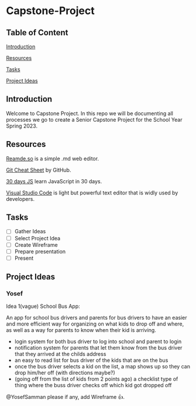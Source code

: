 # Capstone-Project

## Table of Content

[Introduction](#introduction)

[Resources](#resources)

[Tasks](#tasks)

[Project Ideas](#project-ideas)

## Introduction

Welcome to Capstone Project. In this repo we will be documenting all processes we go to create a Senior Capstone Project for the School Year Spring 2023.

## Resources

[Reamde.so](https://readme.so) is a simple .md web editor.

[Git Cheat Sheet](https://education.github.com/git-cheat-sheet-education.pdf) by GitHub.

[30 days JS](https://github.com/Asabeneh/30-Days-Of-JavaScript) learn JavaScript in 30 days.

[Visual Studio Code](https://code.visualstudio.com) is light but powerful text editor that is widly used by developers.

## Tasks

- [ ] Gather Ideas
- [ ] Select Project Idea
- [ ] Create Wireframe
- [ ] Prepare presentation
- [ ] Present

## Project Ideas

### Yosef

Idea 1(vague) School Bus App:

An app for school bus drivers and parents for bus drivers to have an easier and more efficient way for organizing on what kids to drop off and where, as well as a way for parents to know when their kid is arriving.

* login system for both bus driver to log into school and parent to login
* notification system for parents that let them know from the bus driver that they arrived at the childs address
* an easy to read list for bus driver of the kids that are on the bus
* once the bus driver selects a kid on the list, a map shows up so they can drop him/her off (with directions maybe?)
* (going off from the list of kids from 2 points ago) a checklist type of thing where the buss driver checks off which kid got dropped off


@YosefSamman please if any, add Wireframe :+1:.

